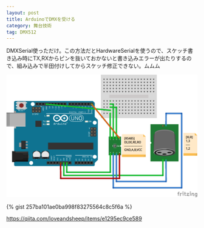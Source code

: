 ```yaml
---
layout: post
title: ArduinoでDMXを受ける
category: 舞台技術
tag: DMX512
---
```

DMXSerial使っただけ。この方法だとHardwareSerialを使うので、スケッチ書き込み時にTX,RXからピンを抜いておかないと書き込みエラーが出たりするので、組み込みで半田付けしてからスケッチ修正できない。ムムム

![null](/images/uploads/20180105190616.png)

{% gist 257ba101ae0ba998f83275564c8c5f6a %}

<https://qiita.com/loveandsheep/items/e1295ec9ce589>
